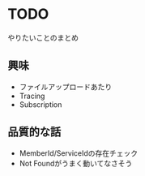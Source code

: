 # TODO

やりたいことのまとめ

## 興味

- ファイルアップロードあたり
- Tracing
- Subscription

## 品質的な話

- MemberId/ServiceIdの存在チェック
- Not Foundがうまく動いてなさそう